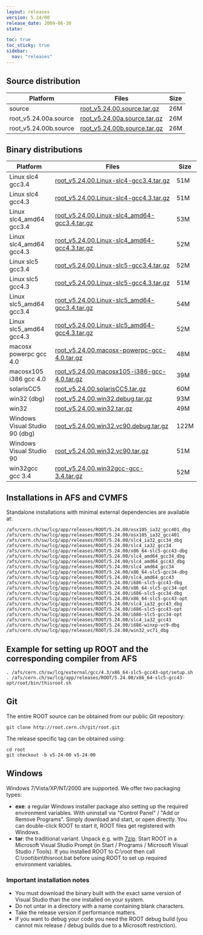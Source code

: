 ```yaml
---
layout: releases
version: 5.24/00
release_date: 2009-06-30
state:

toc: true
toc_sticky: true
sidebar:
  nav: "releases"
---
```



## Source distribution

| Platform       | Files | Size |
|-----------|-------|-----|
| source | [root_v5.24.00.source.tar.gz](https://root.cern.ch/download/root_v5.24.00.source.tar.gz) |  26M |
| root_v5.24.00a.source | [root_v5.24.00a.source.tar.gz](https://root.cern.ch/download/root_v5.24.00a.source.tar.gz) |  26M |
| root_v5.24.00b.source | [root_v5.24.00b.source.tar.gz](https://root.cern.ch/download/root_v5.24.00b.source.tar.gz) |  26M |


## Binary distributions

| Platform       | Files | Size |
|-----------|-------|-----|
| Linux slc4 gcc3.4 | [root_v5.24.00.Linux-slc4-gcc3.4.tar.gz](https://root.cern.ch/download/root_v5.24.00.Linux-slc4-gcc3.4.tar.gz) |  51M |
| Linux slc4 gcc4.3 | [root_v5.24.00.Linux-slc4-gcc4.3.tar.gz](https://root.cern.ch/download/root_v5.24.00.Linux-slc4-gcc4.3.tar.gz) |  51M |
| Linux slc4_amd64 gcc3.4 | [root_v5.24.00.Linux-slc4_amd64-gcc3.4.tar.gz](https://root.cern.ch/download/root_v5.24.00.Linux-slc4_amd64-gcc3.4.tar.gz) |  53M |
| Linux slc4_amd64 gcc4.3 | [root_v5.24.00.Linux-slc4_amd64-gcc4.3.tar.gz](https://root.cern.ch/download/root_v5.24.00.Linux-slc4_amd64-gcc4.3.tar.gz) |  52M |
| Linux slc5 gcc3.4 | [root_v5.24.00.Linux-slc5-gcc3.4.tar.gz](https://root.cern.ch/download/root_v5.24.00.Linux-slc5-gcc3.4.tar.gz) |  52M |
| Linux slc5 gcc4.3 | [root_v5.24.00.Linux-slc5-gcc4.3.tar.gz](https://root.cern.ch/download/root_v5.24.00.Linux-slc5-gcc4.3.tar.gz) |  51M |
| Linux slc5_amd64 gcc3.4 | [root_v5.24.00.Linux-slc5_amd64-gcc3.4.tar.gz](https://root.cern.ch/download/root_v5.24.00.Linux-slc5_amd64-gcc3.4.tar.gz) |  54M |
| Linux slc5_amd64 gcc4.3 | [root_v5.24.00.Linux-slc5_amd64-gcc4.3.tar.gz](https://root.cern.ch/download/root_v5.24.00.Linux-slc5_amd64-gcc4.3.tar.gz) |  52M |
| macosx powerpc gcc 4.0 | [root_v5.24.00.macosx-powerpc-gcc-4.0.tar.gz](https://root.cern.ch/download/root_v5.24.00.macosx-powerpc-gcc-4.0.tar.gz) |  48M |
| macosx105 i386 gcc 4.0 | [root_v5.24.00.macosx105-i386-gcc-4.0.tar.gz](https://root.cern.ch/download/root_v5.24.00.macosx105-i386-gcc-4.0.tar.gz) |  39M |
| solarisCC5 | [root_v5.24.00.solarisCC5.tar.gz](https://root.cern.ch/download/root_v5.24.00.solarisCC5.tar.gz) |  60M |
| win32 (dbg) | [root_v5.24.00.win32.debug.tar.gz](https://root.cern.ch/download/root_v5.24.00.win32.debug.tar.gz) |  93M |
| win32 | [root_v5.24.00.win32.tar.gz](https://root.cern.ch/download/root_v5.24.00.win32.tar.gz) |  49M |
| Windows Visual Studio 90 (dbg) | [root_v5.24.00.win32.vc90.debug.tar.gz](https://root.cern.ch/download/root_v5.24.00.win32.vc90.debug.tar.gz) | 122M |
| Windows Visual Studio 90 | [root_v5.24.00.win32.vc90.tar.gz](https://root.cern.ch/download/root_v5.24.00.win32.vc90.tar.gz) |  51M |
| win32gcc gcc 3.4 | [root_v5.24.00.win32gcc-gcc-3.4.tar.gz](https://root.cern.ch/download/root_v5.24.00.win32gcc-gcc-3.4.tar.gz) |  52M |



## Installations in AFS and CVMFS
Standalone installations with minimal external dependencies are available at:
~~~
/afs/cern.ch/sw/lcg/app/releases/ROOT/5.24.00/osx105_ia32_gcc401_dbg
/afs/cern.ch/sw/lcg/app/releases/ROOT/5.24.00/osx105_ia32_gcc401
/afs/cern.ch/sw/lcg/app/releases/ROOT/5.24.00/slc4_ia32_gcc34_dbg
/afs/cern.ch/sw/lcg/app/releases/ROOT/5.24.00/slc4_ia32_gcc34
/afs/cern.ch/sw/lcg/app/releases/ROOT/5.24.00/x86_64-slc5-gcc43-dbg
/afs/cern.ch/sw/lcg/app/releases/ROOT/5.24.00/slc4_amd64_gcc34_dbg
/afs/cern.ch/sw/lcg/app/releases/ROOT/5.24.00/slc4_amd64_gcc43_dbg
/afs/cern.ch/sw/lcg/app/releases/ROOT/5.24.00/slc4_amd64_gcc34
/afs/cern.ch/sw/lcg/app/releases/ROOT/5.24.00/x86_64-slc5-gcc34-dbg
/afs/cern.ch/sw/lcg/app/releases/ROOT/5.24.00/slc4_amd64_gcc43
/afs/cern.ch/sw/lcg/app/releases/ROOT/5.24.00/i686-slc5-gcc43-dbg
/afs/cern.ch/sw/lcg/app/releases/ROOT/5.24.00/x86_64-slc5-gcc34-opt
/afs/cern.ch/sw/lcg/app/releases/ROOT/5.24.00/i686-slc5-gcc34-dbg
/afs/cern.ch/sw/lcg/app/releases/ROOT/5.24.00/x86_64-slc5-gcc43-opt
/afs/cern.ch/sw/lcg/app/releases/ROOT/5.24.00/slc4_ia32_gcc43_dbg
/afs/cern.ch/sw/lcg/app/releases/ROOT/5.24.00/i686-slc5-gcc43-opt
/afs/cern.ch/sw/lcg/app/releases/ROOT/5.24.00/i686-slc5-gcc34-opt
/afs/cern.ch/sw/lcg/app/releases/ROOT/5.24.00/slc4_ia32_gcc43
/afs/cern.ch/sw/lcg/app/releases/ROOT/5.24.00/i686-winxp-vc9-dbg
/afs/cern.ch/sw/lcg/app/releases/ROOT/5.24.00/win32_vc71_dbg
~~~


## Example for setting up ROOT and the corresponding compiler from AFS
~~~
. /afs/cern.ch/sw/lcg/external/gcc/4.3/x86_64-slc5-gcc43-opt/setup.sh
. /afs/cern.ch/sw/lcg/app/releases/ROOT/5.24.00/x86_64-slc5-gcc43-opt/root/bin/thisroot.sh
~~~

## Git
The entire ROOT source can be obtained from our public Git repository:

~~~
git clone http://root.cern.ch/git/root.git
~~~
The release specific tag can be obtained using:
~~~
cd root
git checkout -b v5-24-00 v5-24-00
~~~


## Windows
Windows 7/Vista/XP/NT/2000 are supported. We offer two packaging types:

 * **exe**: a regular Windows installer package also setting up the required environment variables. With uninstall via "Control Panel" / "Add or Remove Programs". Simply download and start, or open directly. You can double-click ROOT to start it, ROOT files get registered with Windows.
 * **tar**: the traditional variant. Unpack e.g. with [7zip](http://www.7-zip.org). Start ROOT in a Microsoft Visual Studio Prompt (in Start / Programs / Microsoft Visual Studio / Tools). If you installed ROOT to C:\root then call C:\root\bin\thisroot.bat before using ROOT to set up required environment variables.

### Important installation notes
 * You must download the binary built with the exact same version of Visual Studio than the one installed on your system.
 * Do not untar in a directory with a name containing blank characters.
 * Take the release version if performance matters.
 * If you want to debug your code you need the ROOT debug build (you cannot mix release / debug builds due to a Microsoft restriction).

